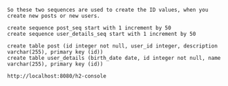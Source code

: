 `So these two sequences are used to create the ID values, when you create new posts or new users.`
```
create sequence post_seq start with 1 increment by 50
create sequence user_details_seq start with 1 increment by 50
```
```
create table post (id integer not null, user_id integer, description varchar(255), primary key (id))
create table user_details (birth_date date, id integer not null, name varchar(255), primary key (id))
```

```
http://localhost:8080/h2-console
```